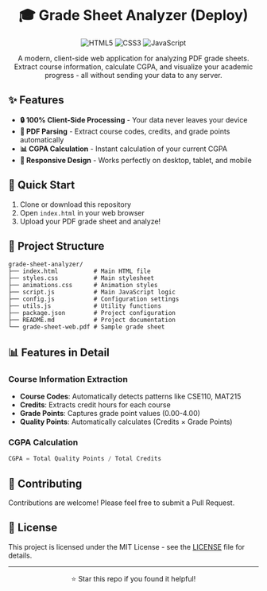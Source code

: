 <div align="center">

# 🎓 Grade Sheet Analyzer (Deploy)

![HTML5](https://img.shields.io/badge/HTML5-E34F26?style=flat-square&logo=html5&logoColor=white)
![CSS3](https://img.shields.io/badge/CSS3-1572B6?style=flat-square&logo=css3&logoColor=white)
![JavaScript](https://img.shields.io/badge/JavaScript-F7DF1E?style=flat-square&logo=javascript&logoColor=black)

A modern, client-side web application for analyzing PDF grade sheets. Extract course information, calculate CGPA, and visualize your academic progress - all without sending your data to any server.

</div>

## ✨ Features

- **🔒 100% Client-Side Processing** - Your data never leaves your device
- **📄 PDF Parsing** - Extract course codes, credits, and grade points automatically
- **📊 CGPA Calculation** - Instant calculation of your current CGPA
- **📱 Responsive Design** - Works perfectly on desktop, tablet, and mobile

## 🚀 Quick Start

1. Clone or download this repository
2. Open `index.html` in your web browser
3. Upload your PDF grade sheet and analyze!


## 📁 Project Structure

```
grade-sheet-analyzer/
├── index.html          # Main HTML file
├── styles.css          # Main stylesheet
├── animations.css      # Animation styles
├── script.js           # Main JavaScript logic
├── config.js           # Configuration settings
├── utils.js            # Utility functions
├── package.json        # Project configuration
├── README.md           # Project documentation
└── grade-sheet-web.pdf # Sample grade sheet
```

## 📊 Features in Detail

### Course Information Extraction
- **Course Codes**: Automatically detects patterns like CSE110, MAT215
- **Credits**: Extracts credit hours for each course
- **Grade Points**: Captures grade point values (0.00-4.00)
- **Quality Points**: Automatically calculates (Credits × Grade Points)

### CGPA Calculation
```javascript
CGPA = Total Quality Points / Total Credits
```


## 🤝 Contributing

Contributions are welcome! Please feel free to submit a Pull Request.

## 📄 License

This project is licensed under the MIT License - see the [LICENSE](LICENSE) file for details.

---

<div align="center">
  <p>⭐ Star this repo if you found it helpful!</p>
</div>
